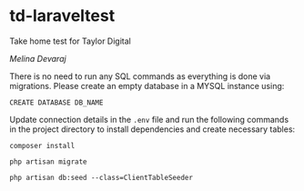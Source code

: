# td-laraveltest
Take home test for Taylor Digital

*Melina Devaraj*


There is no need to run any SQL commands as everything is done via migrations. Please create an empty database in a MYSQL instance using:

`CREATE DATABASE DB_NAME`

Update connection details in the `.env` file and run the following commands in the project directory to install dependencies and create necessary tables:

`composer install`

`php artisan migrate`

`php artisan db:seed --class=ClientTableSeeder`
